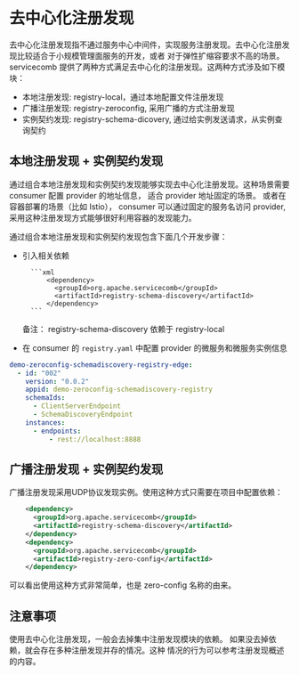 # 去中心化注册发现

去中心化注册发现指不通过服务中心中间件，实现服务注册发现。去中心化注册发现比较适合于小规模管理面服务的开发，或者
对于弹性扩缩容要求不高的场景。 servicecomb 提供了两种方式满足去中心化的注册发现。这两种方式涉及如下模块：

* 本地注册发现: registry-local，通过本地配置文件注册发现
* 广播注册发现: registry-zeroconfig, 采用广播的方式注册发现
* 实例契约发现: registry-schema-dicovery, 通过给实例发送请求，从实例查询契约

## 本地注册发现 + 实例契约发现

通过组合本地注册发现和实例契约发现能够实现去中心化注册发现。这种场景需要 consumer 配置 provider 的地址信息，
适合 provider 地址固定的场景。 或者在容器部署的场景（比如 Istio）， consumer 可以通过固定的服务名访问 provider,
采用这种注册发现方式能够很好利用容器的发现能力。

通过组合本地注册发现和实例契约发现包含下面几个开发步骤：

* 引入相关依赖

        ```xml
            <dependency>
              <groupId>org.apache.servicecomb</groupId>
              <artifactId>registry-schema-discovery</artifactId>
            </dependency>
        ```

  备注： registry-schema-discovery 依赖于 registry-local
  
* 在 consumer 的 `registry.yaml` 中配置 provider 的微服务和微服务实例信息

```yaml
demo-zeroconfig-schemadiscovery-registry-edge:
  - id: "002"
    version: "0.0.2"
    appid: demo-zeroconfig-schemadiscovery-registry
    schemaIds:
      - ClientServerEndpoint
      - SchemaDiscoveryEndpoint
    instances:
      - endpoints:
          - rest://localhost:8888
```

## 广播注册发现 + 实例契约发现

广播注册发现采用UDP协议发现实例。使用这种方式只需要在项目中配置依赖：

```xml
    <dependency>
      <groupId>org.apache.servicecomb</groupId>
      <artifactId>registry-schema-discovery</artifactId>
    </dependency>
    <dependency>
      <groupId>org.apache.servicecomb</groupId>
      <artifactId>registry-zero-config</artifactId>
    </dependency>
```

可以看出使用这种方式非常简单，也是 zero-config 名称的由来。 

## 注意事项

使用去中心化注册发现，一般会去掉集中注册发现模块的依赖。 如果没去掉依赖，就会存在多种注册发现并存的情况。这种
情况的行为可以参考注册发现概述的内容。
